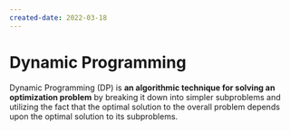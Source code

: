 ```yaml
---
created-date: 2022-03-18
---
```

# Dynamic Programming
Dynamic Programming (DP) is **an algorithmic technique for solving an optimization problem** by breaking it down into simpler subproblems and utilizing the fact that the optimal solution to the overall problem depends upon the optimal solution to its subproblems.
